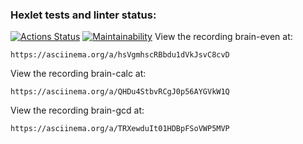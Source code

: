### Hexlet tests and linter status:
[![Actions Status](https://github.com/PetrLomaev/frontend-project-44/actions/workflows/hexlet-check.yml/badge.svg)](https://github.com/PetrLomaev/frontend-project-44/actions)
[![Maintainability](https://api.codeclimate.com/v1/badges/e056ed2c7d7242c33f80/maintainability)](https://codeclimate.com/github/PetrLomaev/frontend-project-44/maintainability)
View the recording brain-even at:

    https://asciinema.org/a/hsVgmhscRBbdu1dVkJsvC8cvD

View the recording brain-calc at:

    https://asciinema.org/a/QHDu4StbvRCgJ0p56AYGVkW1Q

View the recording brain-gcd at:

    https://asciinema.org/a/TRXewduIt01HDBpFSoVWP5MVP
